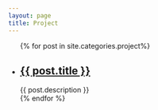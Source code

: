 ```yaml
---
layout: page
title: Project
---
```

<div class="category">
    <ul>
    {% for post in site.categories.project%}
        <li>
            <h2>
            	<a href="{{ post.url }}">{{ post.title }}</a>
            </h2>
            <span>{{ post.description }}</span>
        </li>
    {% endfor %}
    </ul>
</div><!-- .entry -->
